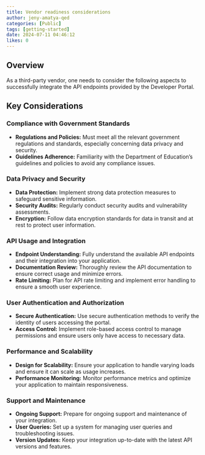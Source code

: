 ```yaml
---
title: Vendor readiness considerations
author: jeny-amatya-qed
categories: [Public]
tags: [getting-started]
date: 2024-07-11 04:46:12 
likes: 0
---
```


## Overview
As a third-party vendor, one needs to consider the following aspects to successfully integrate the API endpoints provided by the Developer Portal.

## Key Considerations 
### Compliance with Government Standards
- **Regulations and Policies:** Must meet all the relevant government regulations and standards, especially concerning data privacy and security.
- **Guidelines Adherence:** Familiarity with the Department of Education’s guidelines and policies to avoid any compliance issues.
    
### Data Privacy and Security
- **Data Protection:** Implement strong data protection measures to safeguard sensitive information.
- **Security Audits:** Regularly conduct security audits and vulnerability assessments.
- **Encryption:** Follow data encryption standards for data in transit and at rest to protect user information.

### API Usage and Integration
- **Endpoint Understanding:** Fully understand the available API endpoints and their integration into your application.
- **Documentation Review:** Thoroughly review the API documentation to ensure correct usage and minimize errors.
- **Rate Limiting:** Plan for API rate limiting and implement error handling to ensure a smooth user experience.

### User Authentication and Authorization
- **Secure Authentication:** Use secure authentication methods to verify the identity of users accessing the portal.
- **Access Control:** Implement role-based access control to manage permissions and ensure users only have access to necessary data.

### Performance and Scalability
- **Design for Scalability:** Ensure your application to handle varying loads and ensure it can scale as usage increases.
- **Performance Monitoring:** Monitor performance metrics and optimize your application to maintain responsiveness.

### Support and Maintenance
- **Ongoing Support:** Prepare for ongoing support and maintenance of your integration.
- **User Queries:** Set up a system for managing user queries and troubleshooting issues.
- **Version Updates:** Keep your integration up-to-date with the latest API versions and features.